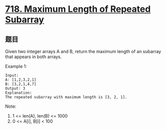 # [718. Maximum Length of Repeated Subarray](https://leetcode.com/problems/maximum-length-of-repeated-subarray/)


## 题目
Given two integer arrays A and B, return the maximum length of an subarray that appears in both arrays.

Example 1:
```
Input:
A: [1,2,3,2,1]
B: [3,2,1,4,7]
Output: 3
Explanation: 
The repeated subarray with maximum length is [3, 2, 1].
```

Note:
1. 1 <= len(A), len(B) <= 1000
2. 0 <= A[i], B[i] < 100

